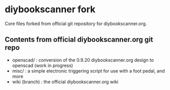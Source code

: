  diybookscanner fork
==============


Core files forked from official git repository for diybookscanner.org.

Contents from official diybookscanner.org git repo
--------
* openscad/ : conversion of the 0.9.20 diybookscanner.org design to openscad (work in progress)
* misc/     : a simple electronic triggering script for use with a foot pedal, and more
* wiki (branch) : the official diybookscanner.org wiki


